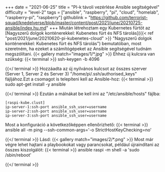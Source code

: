 +++
date = "2021-06-25"
title = "PI-k távoli vezérlése Ansible segítségével"
difficulty = "level-2"
tags = ["ansible", "raspberry", "pi", "cloud", "homelab", "raspberry-pi", "raspberry"]
githublink = "https://github.com/terrorist-squad/knedelverse/blob/master/content/post/2021/june/20210725-ansible/index.hu.md"
+++
Miután létrehoztam egy Kubernetes fürtöt az [Nagyszerű dolgok konténerekkel: Kubenetes fürt és NFS tárolás]({{< ref "post/2021/june/20210620-pi-kubenetes-cloud" >}} "Nagyszerű dolgok konténerekkel: Kubenetes fürt és NFS tárolás") bemutatóban, most szeretném, ha ezeket a számítógépeket az Ansible segítségével tudnám megszólítani.
{{< gallery match="images/1/*.jpg" >}}
Ehhez új kulcsra van szükség:
{{< terminal >}}
ssh-keygen -b 4096

{{</ terminal >}}
Hozzáadta az új nyilvános kulcsot az összes szerver (Server 1, Server 2 és Server 3) "/home/pi/.ssh/authorised_keys" fájljához.Ezt a csomagot is telepíteni kell az Ansible-hoz:
{{< terminal >}}
sudo apt-get install -y ansible

{{</ terminal >}}
Ezután a málnákat be kell írni az "/etc/ansible/hosts" fájlba:
```
[raspi-kube.clust]
ip-server-1:ssh-port ansible_ssh_user=username 
ip-server-2:ssh-port ansible_ssh_user=username 
ip-server-3:ssh-port ansible_ssh_user=username 

```
Most a konfiguráció a következőképpen ellenőrizhető:
{{< terminal >}}
ansible all -m ping --ssh-common-args='-o StrictHostKeyChecking=no'

{{</ terminal >}}
Lásd:
{{< gallery match="images/2/*.png" >}}
Most már végre lehet hajtani a playbookokat vagy parancsokat, például újraindítani az összes kiszolgálót:
{{< terminal >}}
ansible raspi -m shell -a 'sudo /sbin/reboot'

{{</ terminal >}}

